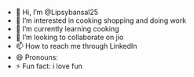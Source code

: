 - 👋 Hi, I’m @Lipsybansal25
- 👀 I’m interested in cooking shopping and doing work
- 🌱 I’m currently learning cooking
- 💞️ I’m looking to collaborate on jio
- 📫 How to reach me through LinkedIn 
- 😄 Pronouns:
- ⚡ Fun fact: i love fun

<!---
Lipsybansal25/Lipsybansal25 is a ✨ special ✨ repository because its `README.md` (this file) appears on your GitHub profile.
You can click the Preview link to take a look at your changes.
--->
